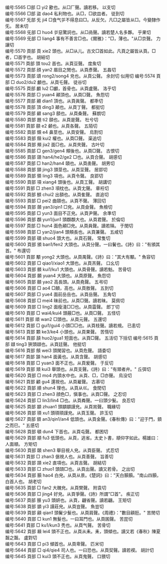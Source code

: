 <!-- { "loadSidebar": true } -->
编号:5565   □部   □   yi2   歠也。从□厂聲。讀若移。   以支切  
编号:5566   □部   盜   dao4   私利物也。从□，□欲皿者。   徒到切  
编号:5567   旡部   旡   ji4   □食气屰不得息曰□。从反欠。凡□之屬皆从□。今變隸作旡。   居未切  
编号:5568   旡部   □   huo4   屰惡驚詞也。从□咼聲。讀若楚人名多夥。   乎果切  
编号:5569   旡部   □   liang4   事有不善言□也。《爾雅》："□，薄也。"从□京聲。   力讓切  
编号:5570   頁部   頁   xie2   頭也。从□从儿。古文□首如此。凡頁之屬皆从頁。□者，□首字也。   胡結切  
编号:5571   頁部   頭   tou2   首也。从頁豆聲。   度矦切  
编号:5572   頁部   顔   yan2   眉目之閒也。从頁彥聲。   五姦切  
编号:5573   頁部   頌   rong2/song4   皃也。从頁公聲。   余封切  似用切
编号:5574   頁部   □   duo2/du2   顱也。从頁乇聲。   徒谷切  
编号:5575   頁部   顱   lu2   □顱，首骨也。从頁盧聲。   洛乎切  
编号:5576   頁部   □   yuan4   顚頂也。从頁□聲。   魚怨切  
编号:5577   頁部   顚   dian1   頂也。从頁眞聲。   都秊切  
编号:5578   頁部   頂   ding3   顚也。从頁丁聲。   都挺切  
编号:5579   頁部   顙   sang3   頟也。从頁桑聲。   蘇朗切  
编号:5580   頁部   題   ti2   頟也。从頁是聲。   杜兮切  
编号:5581   頁部   頟   e2   顙也。从頁各聲。   五陌切  
编号:5582   頁部   頞   e4   鼻莖也。从頁安聲。   烏割切  
编号:5583   頁部   頯   kui2   權也。从頁□聲。   渠追切  
编号:5584   頁部   頰   jia2   面□也。从頁夾聲。   古叶切  
编号:5585   頁部   □   gen3/gen4   頰後也。从頁□聲。   古恨切  
编号:5586   頁部   頜   han4/he2/ge2   □也。从頁合聲。   胡感切  
编号:5587   頁部   □   han2/han4   頤也。从頁圅聲。   胡男切  
编号:5588   頁部   頸   jing3   頭莖也。从頁坙聲。   居郢切  
编号:5589   頁部   領   ling3   項也。从頁令聲。   良郢切  
编号:5590   頁部   項   xiang4   頭後也。从頁工聲。   胡講切  
编号:5591   頁部   □   zhen3   項枕也。从頁冘聲。   章衽切  
编号:5592   頁部   顀   chui2   出頟也。从頁隹聲。   直追切  
编号:5593   頁部   □   pei2   曲頤也。从頁不聲。   薄回切  
编号:5594   頁部   顩   yan3/qin1   □皃。从頁僉聲。   魚檢切  
编号:5595   頁部   □   yun3   面目不正皃。从頁尹聲。   余準切  
编号:5596   頁部   頵   yun1/jun1   頭頵頵大也。从頁君聲。   於倫切  
编号:5597   頁部   □   hun4   面色顚□皃。从頁員聲。讀若隕。   于閔切  
编号:5598   頁部   □   yan2/jian4   頭頰長也。从頁兼聲。   五咸切  
编号:5599   頁部   碩   shuo4   頭大也。从頁石聲。   常隻切  
编号:5600   頁部   頒   ban1/fen2   大頭也。从頁分聲。一曰鬢也。《詩》曰："有頒其首。"   布還切  
编号:5601   頁部   顒   yong2   大頭也。从頁禺聲。《詩》曰："其大有顒。"   魚容切  
编号:5602   頁部   □   qiao1/xiao1   大頭也。从頁羔聲。   口幺切  
编号:5603   頁部   顝   kui1/ku1   大頭也。从頁骨聲。讀若魁。   苦骨切  
编号:5604   頁部   願   yuan4   大頭也。从頁原聲。   魚怨切  
编号:5605   頁部   顤   yao2   高長頭。从頁堯聲。   五弔切  
编号:5606   頁部   □   ao4   □顤，高也。从頁敖聲。   五到切  
编号:5607   頁部   □   yue4   面前岳岳也。从頁岳聲。   五角切  
编号:5608   頁部   □   mei4   昧前也。从頁□聲。讀若昧。   莫佩切  
编号:5609   頁部   □   ling2   面瘦淺□□也。从頁霝聲。   郎丁切  
编号:5610   頁部   □   wai4/kui4   頭蔽□也。从頁□聲。   五怪切  
编号:5611   頁部   頑   wan2   □頭也。从頁元聲。   五還切  
编号:5612   頁部   □   gui1/gui4   小頭□□也。从頁枝聲。讀若規。   已恚切  
编号:5613   頁部   顆   ke3/ke4   小頭也。从頁果聲。   苦惰切  
编号:5614   頁部   頢   huo2/gua1   短面也。从頁□聲。   五活切  下括切
编号:5615   頁部   頲   ting3   狹頭頲也。从頁廷聲。   他挺切  
编号:5616   頁部   頠   wei3   頭閑習也。从頁危聲。   語委切  
编号:5617   頁部   頷   han4   面黃也。从頁含聲。   胡感切  
编号:5618   頁部   □   yuan3   面不正也。从頁爰聲。   于反切  
编号:5619   頁部   頍   kui3   舉頭也。从頁支聲。《詩》曰："有頍者弁。"   丘弭切  
编号:5620   頁部   □   mo4   内頭水中也。从頁、□，□亦聲。   烏没切  
编号:5621   頁部   顧   gu4   還視也。从頁雇聲。   古慕切  
编号:5622   頁部   順   shun4   理也。从頁从巛。   食閏切  
编号:5623   頁部   □   zhen3   顔色□，愼事也。从頁□聲。   之忍切  
编号:5624   頁部   □   lin3/lin4   □也。从頁粦聲。一曰頭少髮。   良忍切  
编号:5625   頁部   顓   zhuan1   頭顓顓謹皃。从頁耑聲。   職緣切  
编号:5626   頁部   頊   xu1   頭頊頊謹皃。从頁玉聲。   許玉切  
编号:5627   頁部   顉   an3/qin1/an4   低頭也。从頁金聲。《春秋傳》曰："迎于門，顉之而巳。"   五感切  
编号:5628   頁部   頓   dun4   下首也。从頁屯聲。   都困切  
编号:5629   頁部   頫   fu3   低頭也。从頁，逃省。太史卜書，頫仰字如此。楊雄曰：人面頫。   方矩切  
编号:5630   頁部   頣   shen3   舉目視人皃。从頁臣聲。   式忍切  
编号:5631   頁部   □   zhan3   倨視人也。从頁善聲。   旨善切  
编号:5632   頁部   頡   xie2   直項也。从頁吉聲。   胡結切  
编号:5633   頁部   □   zhuo1   頭頡□也。从頁出聲。讀又若骨。   之出切  
编号:5634   頁部   顥   hao4   白皃。从頁从景。《楚詞》曰："天白顥顥。"南山四顥，白首人也。   胡老切  
编号:5635   頁部   □   fan2   大醜皃。从頁樊聲。   附袁切  
编号:5636   頁部   □   jing4   好皃。从頁爭聲。《詩》所謂"□首"。   疾正切  
编号:5637   頁部   頨   yu3   頭妍也。从頁，翩省聲。讀若翩。   王矩切  
编号:5638   頁部   顗   yi3   謹莊皃。从頁豈聲。   魚豈切  
编号:5639   頁部   顅   qian1   頭鬢少髮也。从頁肩聲。《周禮》："數目顅脰。"   苦閒切  
编号:5640   頁部   □   kun1   無髮也。一曰耳門也。从頁囷聲。   苦昆切  
编号:5641   頁部   □   ku1/kun3   秃也。从頁气聲。   苦骨切  
编号:5642   頁部   頛   lei4   頭不正也。从頁从耒。耒，頭傾也。讀又若《春秋》陳夏齧之齧。   盧對切  
编号:5643   頁部   □    pi3   傾首也。从頁卑聲。   匹米切  
编号:5644   頁部   □   qi4/qie4   司人也。一曰恐也。从頁契聲。讀若褉。   胡計切  
编号:5645   頁部   □   kui3   頭不正也。从頁鬼聲。   口猥切  
